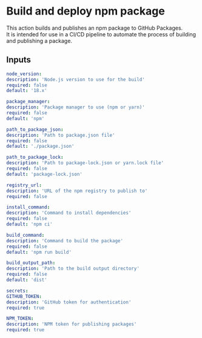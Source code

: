 # Build and deploy npm package
This action builds and publishes an npm package to GitHub Packages.  
  It is intended for use in a CI/CD pipeline to automate the process of building and publishing a package.  

  ## Inputs
  ```yml
node_version:
  description: 'Node.js version to use for the build'
  required: false
  default: '18.x'

package_manager:
  description: 'Package manager to use (npm or yarn)'
  required: false
  default: 'npm'

path_to_package_json:
  description: 'Path to package.json file'
  required: false
  default: './package.json'

path_to_package_lock:
  description: 'Path to package-lock.json or yarn.lock file'
  required: false
  default: 'package-lock.json'

registry_url:
  description: 'URL of the npm registry to publish to'
  required: false

install_command:
  description: 'Command to install dependencies'
  required: false
  default: 'npm ci'

build_command:
  description: 'Command to build the package'
  required: false
  default: 'npm run build'

build_output_path:
  description: 'Path to the build output directory'
  required: false
  default: 'dist'

secrets:
GITHUB_TOKEN:
  description: 'GitHub token for authentication'
  required: true

NPM_TOKEN:
  description: 'NPM token for publishing packages'
  required: true
  ```
